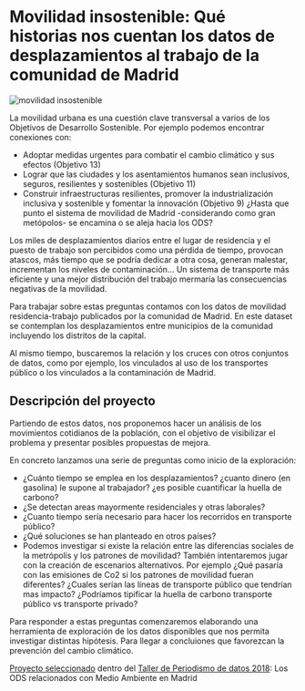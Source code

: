 # Movilidad insostenible: Qué historias nos cuentan los datos de desplazamientos al trabajo de la comunidad de Madrid

![movilidad insostenible](https://www.medialab-prado.es/sites/default/files/styles/imagenes_medianas/public/2018-03/Slicemov.png?itok=Z6LHG7pp)


La movilidad urbana es una cuestión clave transversal a varios de los Objetivos de Desarrollo Sostenible. Por ejemplo podemos encontrar conexiones con:

* Adoptar medidas urgentes para combatir el cambio climático y sus efectos (Objetivo 13)
* Lograr que las ciudades y los asentamientos humanos sean inclusivos, seguros, resilientes y sostenibles (Objetivo 11)
* Construir infraestructuras resilientes, promover la industrialización inclusiva y sostenible y fomentar la innovación (Objetivo 9)
¿Hasta que punto el sistema de movilidad de Madrid -considerando como gran metópolos- se encamina o se aleja hacia los ODS?

Los miles de desplazamientos diarios entre el lugar de residencia y el puesto de trabajo son percibidos como una pérdida de tiempo, provocan atascos, más tiempo que se podría dedicar a otra cosa, generan malestar, incrementan los niveles de contaminación... Un sistema de transporte más eficiente y una mejor distribución del trabajo mermaría las consecuencias negativas de la movilidad. 

Para trabajar sobre estas preguntas contamos con los datos de movilidad residencia-trabajo publicados por la comunidad de Madrid. En este dataset se contemplan los desplazamientos entre municipios de la comunidad incluyendo los distritos de la capital.

Al mismo tiempo, buscaremos la relación y los cruces con otros conjuntos de datos, como por ejemplo, los vinculados al uso de los transportes público o los vinculados a la contaminación de Madrid.

 

## Descripción del proyecto

Partiendo de estos datos, nos proponemos hacer un análisis de los movimientos cotidianos de la población, con el objetivo de visibilizar el problema y presentar posibles propuestas de mejora.

En concreto lanzamos una serie de preguntas como inicio de la exploración:

* ¿Cuánto tiempo se emplea en los desplazamientos? ¿cuanto dinero (en gasolina) le supone al trabajador?  ¿es posible cuantificar la huella de carbono?
* ¿Se detectan areas mayormente residenciales y otras laborales?
* ¿Cuanto tiempo sería necesario para hacer los recorridos en transporte público?
* ¿Qué soluciones se han planteado en otros países?
* Podemos investigar si existe la relación entre las diferencias sociales de la metrópolis y los patrones de movilidad?
También intentaremos jugar con la creación de escenarios alternativos. Por ejemplo ¿Qué pasaría con las emisiones de Co2 si los patrones de movilidad fueran diferentes? ¿Cuales serían las líneas de transporte público que tendrían mas impacto? ¿Podríamos tipificar la huella de carbono transporte público vs transporte privado?

Para responder a estas preguntas comenzaremos elaborando una herramienta de exploración de los datos disponibles que nos permita investigar distintas hipótesis. Para llegar a concluiones que favorezcan la prevención del cambio climático.

[Proyecto seleccionado](https://www.medialab-prado.es/proyectos/polucion-gratuita-de-la-industria-la-basura) dentro del [Taller de Periodismo de datos 2018](https://www.medialab-prado.es/proyectos/movilidad-insostenible-que-historias-nos-cuentan-los-datos-de-desplazamientos-al-trabajo): Los ODS relacionados con Medio Ambiente en Madrid
